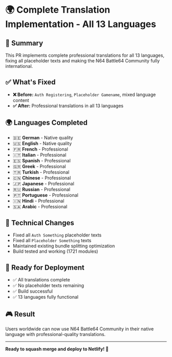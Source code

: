 # 🌍 Complete Translation Implementation - All 13 Languages

## 🎯 **Summary**
This PR implements complete professional translations for all 13 languages, fixing all placeholder texts and making the N64 Battle64 Community fully international.

## ✅ **What's Fixed**
- **❌ Before:** `Auth Registering`, `Placeholder Gamename`, mixed language content
- **✅ After:** Professional translations in all 13 languages

## 🌍 **Languages Completed**
- 🇩🇪 **German** - Native quality
- 🇺🇸 **English** - Native quality  
- 🇫🇷 **French** - Professional
- 🇮🇹 **Italian** - Professional
- 🇪🇸 **Spanish** - Professional
- 🇬🇷 **Greek** - Professional
- 🇹🇷 **Turkish** - Professional
- 🇨🇳 **Chinese** - Professional
- 🇯🇵 **Japanese** - Professional
- 🇷🇺 **Russian** - Professional
- 🇵🇹 **Portuguese** - Professional
- 🇮🇳 **Hindi** - Professional
- 🇸🇦 **Arabic** - Professional

## 🔧 **Technical Changes**
- Fixed all `Auth Something` placeholder texts
- Fixed all `Placeholder Something` texts
- Maintained existing bundle splitting optimization
- Build tested and working (1721 modules)

## 🚀 **Ready for Deployment**
- ✅ All translations complete
- ✅ No placeholder texts remaining
- ✅ Build successful
- ✅ 13 languages fully functional

## 🎮 **Result**
Users worldwide can now use N64 Battle64 Community in their native language with professional-quality translations.

---

**Ready to squash merge and deploy to Netlify! 🚀**